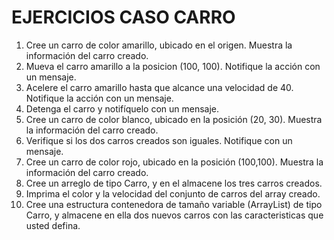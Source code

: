 # EJERCICIOS CASO CARRO

1. Cree un carro de color amarillo, ubicado en el origen.  Muestra la información del carro creado.
2. Mueva el carro amarillo a la posicion (100, 100).  Notifique la acción con un mensaje.
3. Acelere el carro amarillo hasta que alcance una velocidad de 40.  Notifique la acción con un mensaje.
4. Detenga el carro y notifíquelo con un mensaje.
5. Cree un carro de color blanco, ubicado en la posición (20, 30).  Muestra la información del carro creado.
6. Verifique si los dos carros creados son iguales.  Notifique con un mensaje.
7. Cree un carro de color rojo, ubicado en la posición (100,100).  Muestra la información del carro creado.
8. Cree un arreglo de tipo Carro, y en el almacene los tres carros creados.
9. Imprima el color y la velocidad del conjunto de carros del array creado.
10.  Cree una estructura contenedora de tamaño variable (ArrayList) de tipo Carro, y almacene en ella dos nuevos carros con las caracteristicas que usted defina.